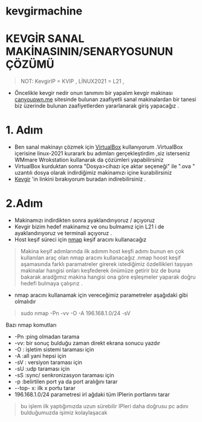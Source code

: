 # kevgirmachine
#   KEVGİR SANAL  MAKİNASININ/SENARYOSUNUN   ÇÖZÜMÜ
> NOT: KevgirIP  = KVIP , LİNUX2021 = L21 , 
- Öncelikle  kevgir nedir onun tanımını bir yapalım  kevgir makinası [canyoupwn.me](https://canyoupwn.me/) sitesinde  bulunan zaafiyetli  sanal makinalardan bir tanesi  biz üzerinde  bulunan zaafiyetlerden yararlanarak giriş yapacağız .
 
# 1. Adım 
- Ben sanal makinayı çözmek için [VirtualBox](https://www.virtualbox.org/) kullanıyorum .VirtualBox içerisine linux-2021  kurarark bu adımları gerçekleştirdim ,siz isterseniz WMmare Wrokstation kullanarak da çözümleri yapabilirsiniz  
- VirtualBox kurduktan sonra "Dosya>cihazı içe aktar seçeneği" ile ".ova " uzantılı  dosya olarak indirdiğimiz makinamızı içine kurabilirsiniz 
-  [Kevgir](https://canyoupwn.me/kevgir-vulnerable-vm/) 'in linkini bırakıyorum buradan indirebilirsiniz .

# 2.Adım 
- Makinamızı indirdikten sonra ayaklandırıyoruz /  açıyoruz  
- Kevgir bizim hedef makinamız ve onu bulmamız için  L21 i de ayaklandırıyoruz ve terminali açıyoruz  .
- Host  keşif süreci için [nmap](https://www.beyaz.net/tr/guvenlik/makaleler/nmap_nedir_ve_nasil_kullanilir.html) keşif aracını kullanacağız 
> Makina keşif adımlarında ilk adımm host keşfi adımı bunun en çok kullanılan araç olan nmap aracını kullanacağız .nmap hoost keşif aşamasında farklı paramatreler girerek istediğimiz özdellikleri taşıyan makinalar hangisi onları keşfederek önümüze getirir biz de buna bakarak aradğımız makina hangisi ona göre eşleşmeler yaparak doğru hedefi bulmaya çalışırız .
- nmap aracını kullanamak için vereceğimiz parametreler aşağıdaki gibi olmalıdır 
 > sudo nmap -Pn  -vv -O -A 196.168.1.0/24 -sV 

Bazı nmap komutları 
-  -Pn :ping olmadan tarama 
-  -vv: bir sonuç bulduğu zaman direkt ekrana sonucu yazdır 
- -O : işletim sistemi taraması için
- -A :all yani hepsi için 
- -sV : versiyon taraması için 
-  -sU :udp taraması için 
-  -sS :sync/ senkronizasyon taraması için   
- -p :belirtilen port ya da port aralığını tarar
- --top- x: ilk x portu tarar
-  196.168.1.0/24 parametresi irl ağdaki tüm  IPlerin portlarını  tarar 
> bu işlem ilk yaptığımızda uzun sürebilir IPleri daha doğrusu pc adını  bulduğumuzda işimiz kolaylaşacak 





            
           
